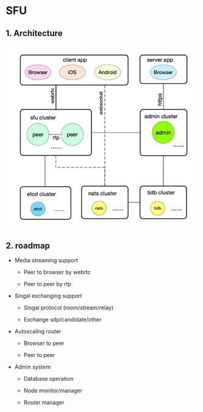 # SFU

## 1. Architecture

![arch](arch.png)

## 2. roadmap

* Media streaming support

  * Peer to browser by webrtc

  * Peer to peer by rtp

* Singal exchanging support

  * Singal protocol (room/stream/relay)

  * Exchange sdp/candidate/other

* Autoscaling router

  * Browser to peer

  * Peer to peer

* Admin system

  * Database operation

  * Node monitor/manager

  * Router manager
